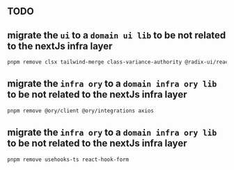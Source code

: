 
## TODO

## migrate the `ui` to a `domain ui lib` to be not related to the nextJs infra layer
```sh
pnpm remove clsx tailwind-merge class-variance-authority @radix-ui/react-alert-dialog @radix-ui/react-slot @radix-ui/react-checkbox lucide-react @radix-ui/react-dropdown-menu lucide-react @radix-ui/react-label react-hook-form @radix-ui/react-label @radix-ui/react-scroll-area @radix-ui/react-separator sonner next-themes @radix-ui/react-tabs   
```

## migrate the `infra ory` to a `domain infra ory lib` to be not related to the nextJs infra layer
```sh
pnpm remove @ory/client @ory/integrations axios
```

## migrate the `infra ory` to a `domain infra ory lib` to be not related to the nextJs infra layer
```sh
pnpm remove usehooks-ts react-hook-form
```

